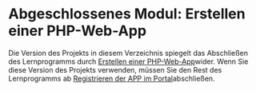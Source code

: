 # <a name="completed-module-create-a-php-web-app"></a>Abgeschlossenes Modul: Erstellen einer PHP-Web-App

Die Version des Projekts in diesem Verzeichnis spiegelt das Abschließen des Lernprogramms durch [Erstellen einer PHP-Web-App](https://docs.microsoft.com/graph/training/php-tutorial?tutorial-step=1)wider. Wenn Sie diese Version des Projekts verwenden, müssen Sie den Rest des Lernprogramms ab [Registrieren der APP im Portal](https://docs.microsoft.com/graph/training/php-tutorial?tutorial-step=2)abschließen.